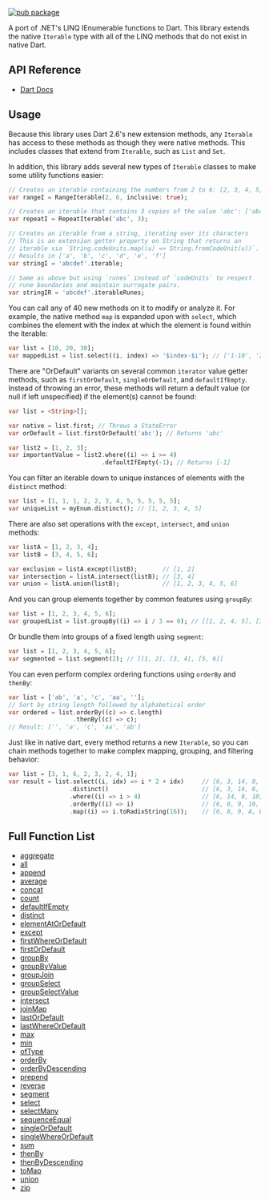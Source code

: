 [![pub package](https://img.shields.io/pub/v/darq.svg)](https://pub.dartlang.org/packages/darq)

A port of .NET's LINQ IEnumerable functions to Dart. This library extends the native `Iterable` type with all of the LINQ methods that do not exist in native Dart.

## API Reference

 - [Dart Docs](https://pub.dev/documentation/darq/latest/darq/darq-library.html)

## Usage

Because this library uses Dart 2.6's new extension methods, any `Iterable` has access to these methods as though they were native methods. This includes classes that extend from `Iterable`, such as `List` and `Set`.

In addition, this library adds several new types of `Iterable` classes to make some utility functions easier:

```dart
// Creates an iterable containing the numbers from 2 to 6: [2, 3, 4, 5, 6]
var rangeI = RangeIterable(2, 6, inclusive: true);

// Creates an iterable that contains 3 copies of the value 'abc': ['abc', 'abc', 'abc']
var repeatI = RepeatIterable('abc', 3);

// Creates an iterable from a string, iterating over its characters
// This is an extension getter property on String that returns an 
// iterable via `String.codeUnits.map((u) => String.fromCodeUnit(u))`.
// Results in ['a', 'b', 'c', 'd', 'e', 'f']
var stringI = 'abcdef'.iterable;

// Same as above but using `runes` instead of `codeUnits` to respect 
// rune boundaries and maintain surrogate pairs.
var stringIR = 'abcdef'.iterableRunes;
```

You can call any of 40 new methods on it to modify or analyze it. For example, the native method `map` is expanded upon with `select`, which combines the element with the index at which the element is found within the iterable:

```dart
var list = [10, 20, 30];
var mappedList = list.select((i, index) => '$index-$i'); // ['1-10', '2-20', '3-30']
```

There are "OrDefault" variants on several common `iterator` value getter methods, such as `firstOrDefault`, `singleOrDefault`, and `defaultIfEmpty`. Instead of throwing an error, these methods will return a default value (or null if left unspecified) if the element(s) cannot be found:

```dart
var list = <String>[];

var native = list.first; // Throws a StateError
var orDefault = list.firstOrDefault('abc'); // Returns 'abc'

var list2 = [1, 2, 3];
var importantValue = list2.where((i) => i >= 4)
                          .defaultIfEmpty(-1); // Returns [-1]
```

You can filter an iterable down to unique instances of elements with the `distinct` method:

```dart
var list = [1, 1, 1, 2, 2, 3, 4, 5, 5, 5, 5, 5];
var uniqueList = myEnum.distinct(); // [1, 2, 3, 4, 5]
```

There are also set operations with the `except`, `intersect`, and `union` methods:

```dart
var listA = [1, 2, 3, 4];
var listB = [3, 4, 5, 6];

var exclusion = listA.except(listB);       // [1, 2]
var intersection = listA.intersect(listB); // [3, 4]
var union = listA.union(listB);            // [1, 2, 3, 4, 5, 6]
```

And you can group elements together by common features using `groupBy`:

```dart
var list = [1, 2, 3, 4, 5, 6];
var groupedList = list.groupBy((i) => i / 3 == 0); // [[1, 2, 4, 5], [3, 6]]
```

Or bundle them into groups of a fixed length using `segment`:

```dart
var list = [1, 2, 3, 4, 5, 6];
var segmented = list.segment(2); // [[1, 2], [3, 4], [5, 6]]
```

You can even perform complex ordering functions using `orderBy` and `thenBy`:

```dart
var list = ['ab', 'a', 'c', 'aa', ''];
// Sort by string length followed by alphabetical order
var ordered = list.orderBy((c) => c.length)
                  .thenBy((c) => c);
// Result: ['', 'a', 'c', 'aa', 'ab']
```

Just like in native dart, every method returns a new `Iterable`, so you can chain methods together to make complex mapping, grouping, and filtering behavior:

```dart
var list = [3, 1, 6, 2, 3, 2, 4, 1];
var result = list.select((i, idx) => i * 2 + idx)     // [6, 3, 14, 8, 10, 10, 14, 9]
                 .distinct()                          // [6, 3, 14, 8, 10, 9]
                 .where((i) => i > 4)                 // [6, 14, 8, 10, 9]
                 .orderBy((i) => i)                   // [6, 8, 9, 10, 14]
                 .map((i) => i.toRadixString(16));    // [6, 8, 9, A, E]
```

## Full Function List

 - [aggregate](https://pub.dev/documentation/darq/latest/darq/IterableExtension/aggregate.html)
 - [all](https://pub.dev/documentation/darq/latest/darq/IterableExtension/all.html)
 - [append](https://pub.dev/documentation/darq/latest/darq/IterableExtension/append.html)
 - [average](https://pub.dev/documentation/darq/latest/darq/IterableExtension/average.html)
 - [concat](https://pub.dev/documentation/darq/latest/darq/IterableExtension/concat.html)
 - [count](https://pub.dev/documentation/darq/latest/darq/IterableExtension/count.html)
 - [defaultIfEmpty](https://pub.dev/documentation/darq/latest/darq/IterableExtension/defaultIfEmpty.html)
 - [distinct](https://pub.dev/documentation/darq/latest/darq/IterableExtension/distinct.html)
 - [elementAtOrDefault](https://pub.dev/documentation/darq/latest/darq/IterableExtension/elementAtOrDefault.html)
 - [except](https://pub.dev/documentation/darq/latest/darq/IterableExtension/except.html)
 - [firstWhereOrDefault](https://pub.dev/documentation/darq/latest/darq/IterableExtension/firstWhereOrDefault.html)
 - [firstOrDefault](https://pub.dev/documentation/darq/latest/darq/IterableExtension/firstOrDefault.html)
 - [groupBy](https://pub.dev/documentation/darq/latest/darq/IterableExtension/groupBy.html)
 - [groupByValue](https://pub.dev/documentation/darq/latest/darq/IterableExtension/groupByValue.html)
 - [groupJoin](https://pub.dev/documentation/darq/latest/darq/IterableExtension/groupJoin.html)
 - [groupSelect](https://pub.dev/documentation/darq/latest/darq/IterableExtension/groupSelect.html)
 - [groupSelectValue](https://pub.dev/documentation/darq/latest/darq/IterableExtension/groupSelectValue.html)
 - [intersect](https://pub.dev/documentation/darq/latest/darq/IterableExtension/intersect.html)
 - [joinMap](https://pub.dev/documentation/darq/latest/darq/IterableExtension/joinMap.html)
 - [lastOrDefault](https://pub.dev/documentation/darq/latest/darq/IterableExtension/lastOrDefault.html)
 - [lastWhereOrDefault](https://pub.dev/documentation/darq/latest/darq/IterableExtension/lastWhereOrDefault.html)
 - [max](https://pub.dev/documentation/darq/latest/darq/IterableExtension/max.html)
 - [min](https://pub.dev/documentation/darq/latest/darq/IterableExtension/min.html)
 - [ofType](https://pub.dev/documentation/darq/latest/darq/IterableExtension/ofType.html)
 - [orderBy](https://pub.dev/documentation/darq/latest/darq/IterableExtension/orderBy.html)
 - [orderByDescending](https://pub.dev/documentation/darq/latest/darq/IterableExtension/orderByDescending.html)
 - [prepend](https://pub.dev/documentation/darq/latest/darq/IterableExtension/prepend.html)
 - [reverse](https://pub.dev/documentation/darq/latest/darq/IterableExtension/reverse.html)
 - [segment](https://pub.dev/documentation/darq/latest/darq/IterableExtension/package.html)
 - [select](https://pub.dev/documentation/darq/latest/darq/IterableExtension/select.html)
 - [selectMany](https://pub.dev/documentation/darq/latest/darq/IterableExtension/selectMany.html)
 - [sequenceEqual](https://pub.dev/documentation/darq/latest/darq/IterableExtension/sequenceEqual.html)
 - [singleOrDefault](https://pub.dev/documentation/darq/latest/darq/IterableExtension/singleOrDefault.html)
 - [singleWhereOrDefault](https://pub.dev/documentation/darq/latest/darq/IterableExtension/singleWhereOrDefault.html)
 - [sum](https://pub.dev/documentation/darq/latest/darq/IterableExtension/sum.html)
 - [thenBy](https://pub.dev/documentation/darq/latest/darq/IterableExtension/thenBy.html)
 - [thenByDescending](https://pub.dev/documentation/darq/latest/darq/IterableExtension/thenByDescending.html)
 - [toMap](https://pub.dev/documentation/darq/latest/darq/IterableExtension/toMap.html)
 - [union](https://pub.dev/documentation/darq/latest/darq/IterableExtension/union.html)
 - [zip](https://pub.dev/documentation/darq/latest/darq/IterableExtension/zip.html)